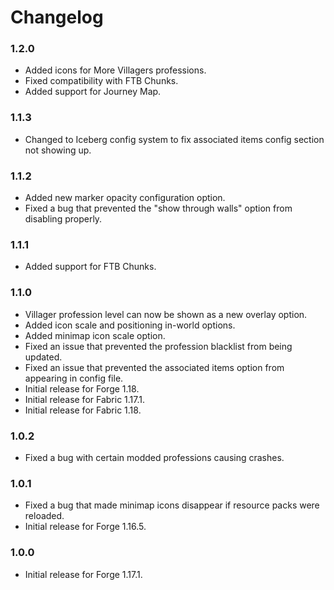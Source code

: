 # Changelog

### 1.2.0
- Added icons for More Villagers professions.
- Fixed compatibility with FTB Chunks.
- Added support for Journey Map.

### 1.1.3
- Changed to Iceberg config system to fix associated items config section not showing up.

### 1.1.2
- Added new marker opacity configuration option.
- Fixed a bug that prevented the "show through walls" option from disabling properly.

### 1.1.1
- Added support for FTB Chunks.

### 1.1.0
- Villager profession level can now be shown as a new overlay option.
- Added icon scale and positioning in-world options.
- Added minimap icon scale option.
- Fixed an issue that prevented the profession blacklist from being updated.
- Fixed an issue that prevented the associated items option from appearing in config file.
- Initial release for Forge 1.18.
- Initial release for Fabric 1.17.1.
- Initial release for Fabric 1.18.

### 1.0.2
- Fixed a bug with certain modded professions causing crashes.

### 1.0.1
- Fixed a bug that made minimap icons disappear if resource packs were reloaded.
- Initial release for Forge 1.16.5.

### 1.0.0
- Initial release for Forge 1.17.1.
